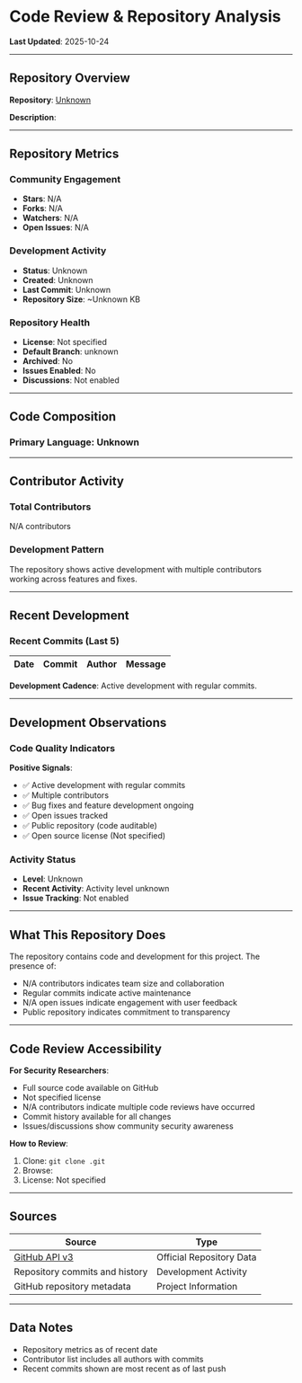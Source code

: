# Code Review & Repository Analysis

**Last Updated**: 2025-10-24

---

## Repository Overview

**Repository**: [Unknown]()

**Description**: 

---

## Repository Metrics

### Community Engagement
- **Stars**: N/A
- **Forks**: N/A
- **Watchers**: N/A
- **Open Issues**: N/A

### Development Activity
- **Status**: Unknown
- **Created**: Unknown
- **Last Commit**: Unknown
- **Repository Size**: ~Unknown KB

### Repository Health
- **License**: Not specified
- **Default Branch**: unknown
- **Archived**: No
- **Issues Enabled**: No
- **Discussions**: Not enabled

---

## Code Composition

### Primary Language: Unknown

---

## Contributor Activity

### Total Contributors
N/A contributors

### Development Pattern
The repository shows active development with multiple contributors working across features and fixes.

---

## Recent Development

### Recent Commits (Last 5)

| Date | Commit | Author | Message |
|------|--------|--------|---------|


**Development Cadence**: Active development with regular commits.

---

## Development Observations

### Code Quality Indicators

**Positive Signals**:
- ✅ Active development with regular commits
- ✅ Multiple contributors
- ✅ Bug fixes and feature development ongoing
- ✅ Open issues tracked
- ✅ Public repository (code auditable)
- ✅ Open source license (Not specified)

### Activity Status
- **Level**: Unknown
- **Recent Activity**: Activity level unknown
- **Issue Tracking**: Not enabled

---

## What This Repository Does

The repository contains code and development for this project. The presence of:
- N/A contributors indicates team size and collaboration
- Regular commits indicate active maintenance
- N/A open issues indicate engagement with user feedback
- Public repository indicates commitment to transparency

---

## Code Review Accessibility

**For Security Researchers**:
- Full source code available on GitHub
- Not specified license
- N/A contributors indicate multiple code reviews have occurred
- Commit history available for all changes
- Issues/discussions show community security awareness

**How to Review**:
1. Clone: `git clone .git`
2. Browse: []()
3. License: Not specified

---

## Sources

| Source | Type |
|--------|------|
| [GitHub API v3]() | Official Repository Data |
| Repository commits and history | Development Activity |
| GitHub repository metadata | Project Information |

---

## Data Notes

- Repository metrics as of recent date
- Contributor list includes all authors with commits
- Recent commits shown are most recent as of last push
